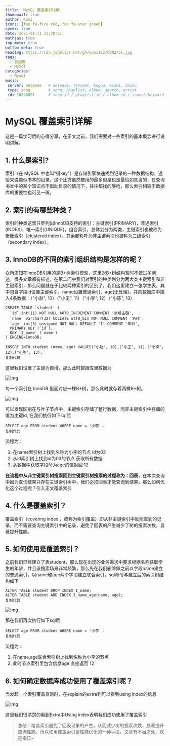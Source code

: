 ```yaml
---
title:  MySQL 覆盖索引详解
thumbnail: true
author: Kumi
icons: [fas fa-fire red, fas fa-star green]
cover: true
date: 2021-01-11 22:20:51
mathjax: true
top_meta: true
bottom_meta: true
headimg: https://cdn.jsdelivr.net/gh/kumi123/CDN2/51.jpg
tags:
  - 数据库
  - Mysql
categories:
  - Mysql
music:
 server: netease   # netease, tencent, kugou, xiami, baidu
 type: song        # song, playlist, album, search, artist
 id: 16846091      # song id / playlist id / album id / search keyword
---
```

# MySQL 覆盖索引详解

这是一篇学习后的心得分享，在正文之前，我们需要对一些索引的基本概念进行说明讲解。

## 1. 什么是索引?

索引（在 MySQL 中也叫“键key”）是存储引擎快速找到记录的一种数据结构，通俗来说类似书本的目录，这个比方虽然被用的最多但是也是最恰如其当的，在查询书本中的某个知识点不借助目录的情况下，往往都找的够呛，那么索引相较于数据库的重要性也可见一斑。

## 2. 索引的有哪些种类？

索引的种类这里只罗列出InnoDB支持的索引：主键索引(PRIMARY)，普通索引(INDEX)，唯一索引(UNIQUE)，组合索引，总体划分为两类，主键索引也被称为聚簇索引（clustered index），其余都称呼为非主键索引也被称为二级索引（secondary index）。

## 3. InnoDB的不同的索引组织结构是怎样的呢？

众所周知在InnoDB引用的是B+树索引模型，这里对B+树结构暂时不做过多阐述，很多文章都有描述，在第二问中我们对索引的种类划分为两大类主键索引和非主键索引，那么问题就在于比较两种索引的区别了，我们这里建立一张学生表，其中包含字段id设置主键索引、name设置普通索引、age(无处理)，并向数据库中插入4条数据：（"小赵", 10）（"小王", 11）（"小李", 12）（"小陈", 13）

```
CREATE TABLE `student` (
  `id` int(11) NOT NULL AUTO_INCREMENT COMMENT '自增主键',
  `name` varchar(32) COLLATE utf8_bin NOT NULL COMMENT '名称',
  `age` int(3) unsigned NOT NULL DEFAULT '1' COMMENT '年龄',
  PRIMARY KEY (`id`),
  KEY `I_name` (`name`)
) ENGINE=InnoDB;

INSERT INTO student (name, age) VALUES("小赵", 10),("小王", 11),("小李", 12),("小陈", 13);
复制代码
```

这里我们设置了主键为自增，那么此时数据库里数据为



![img](https://user-gold-cdn.xitu.io/2019/10/15/16dcff55c1ff558f?imageView2/0/w/1280/h/960/format/webp/ignore-error/1)

每一个索引在 InnoDB 里面对应一棵B+树，那么此时就存着两棵B+树。





![img](https://user-gold-cdn.xitu.io/2019/10/15/16dd012fccb51ee0?imageView2/0/w/1280/h/960/format/webp/ignore-error/1)

可以发现区别在与叶子节点中，主键索引存储了整行数据，而非主键索引中存储的值为主键id, 在我们执行如下sql后



```
SELECT age FROM student WHERE name = '小李'；
复制代码
```

流程为：

1. 在name索引树上找到名称为小李的节点 id为03
2. 从id索引树上找到id为03的节点 获取所有数据
3. 从数据中获取字段命为age的值返回 12

**在流程中从非主键索引树搜索回到主键索引树搜索的过程称为：回表**，在本次查询中因为查询结果只存在主键索引树中，我们必须回表才能查询到结果，那么如何优化这个过程呢？引入正文覆盖索引

## 4. 什么是覆盖索引？

覆盖索引（covering index ，或称为索引覆盖）即从非主键索引中就能查到的记录，而不需要查询主键索引中的记录，避免了回表的产生减少了树的搜索次数，显著提升性能。

## 5. 如何使用是覆盖索引？

之前我们已经建立了表student，那么现在出现的业务需求中要求根据名称获取学生的年龄，并且该搜索场景非常频繁，那么先在我们删除掉之前以字段name建立的普通索引，以name和age两个字段建立联合索引，sql命令与建立后的索引树结构如下

```
ALTER TABLE student DROP INDEX I_name;
ALTER TABLE student ADD INDEX I_name_age(name, age);
复制代码
```



![img](https://user-gold-cdn.xitu.io/2019/10/16/16dd033b2a2c7c24?imageView2/0/w/1280/h/960/format/webp/ignore-error/1)

那在我们再次执行如下sql后



```
SELECT age FROM student WHERE name = '小李'；
复制代码
```

流程为：

1. 在name,age联合索引树上找到名称为小李的节点
2. 此时节点索引里包含信息age 直接返回 12

## 6. 如何确定数据库成功使用了覆盖索引呢？

当发起一个索引覆盖查询时，在explain的extra列可以看到using index的信息

![img](https://user-gold-cdn.xitu.io/2019/10/16/16dd03e788c92e7e?imageView2/0/w/1280/h/960/format/webp/ignore-error/1)

这里我们很清楚的看到Extra中Using index表明我们成功使用了覆盖索引



> 总结：覆盖索引避免了回表现象的产生，从而减少树的搜索次数，显著提升查询性能，所以使用覆盖索引是性能优化的一种手段，文章有不当之处，欢迎指正~